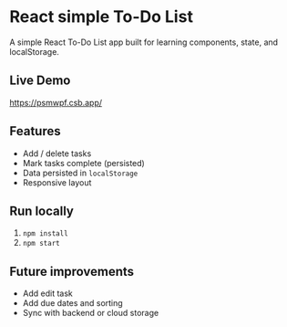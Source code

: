 # React simple To-Do List

A simple React To-Do List app built for learning components, state, and localStorage.

## Live Demo
https://psmwpf.csb.app/

## Features
- Add / delete tasks
- Mark tasks complete (persisted)
- Data persisted in `localStorage`
- Responsive layout

## Run locally
1. `npm install`
2. `npm start`

## Future improvements
- Add edit task
- Add due dates and sorting
- Sync with backend or cloud storage
























